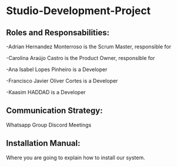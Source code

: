 # Studio-Development-Project

## Roles and Responsabilities:
  
 -Adrian Hernandez Monterroso is the Scrum Master, responsible for
  
 -Carolina Araújo Castro is the Product Owner, responsible for
  
 -Ana Isabel Lopes Pinheiro is a Developer
 
 -Francisco Javier Oliver Cortes is a Developer
  
 -Kaasim HADDAD is a Developer

## Communication Strategy:
  Whatsapp Group
  Discord Meetings

## Installation Manual:
  Where you are going to explain how to install our system.
